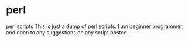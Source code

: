 # perl
perl scripts
This is just a dump of perl scripts.  I am beginner programmer, and open to any suggestions on any script posted.
